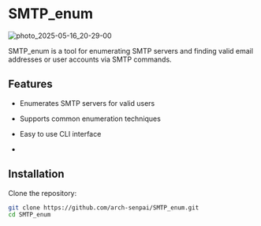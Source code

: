 # SMTP_enum
![photo_2025-05-16_20-29-00](https://github.com/user-attachments/assets/9cf9065e-57c3-41c7-9d19-1931811d78ce)

SMTP_enum is a tool for enumerating SMTP servers and finding valid email addresses or user accounts via SMTP commands.

## Features

- Enumerates SMTP servers for valid users
- Supports common enumeration techniques
- Easy to use CLI interface

- 


## Installation

Clone the repository:

```bash
git clone https://github.com/arch-senpai/SMTP_enum.git
cd SMTP_enum
